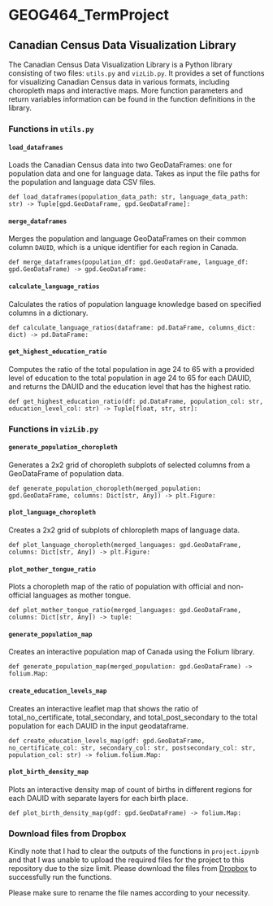 # GEOG464_TermProject

Canadian Census Data Visualization Library
------------------------------------------

The Canadian Census Data Visualization Library is a Python library consisting of two files: `utils.py` and `vizLib.py`. It provides a set of functions for visualizing Canadian Census data in various formats, including choropleth maps and interactive maps. More function parameters and return variables information can be found in the function definitions in the library.

### Functions in `utils.py`

#### `load_dataframes`

Loads the Canadian Census data into two GeoDataFrames: one for population data and one for language data. Takes as input the file paths for the population and language data CSV files.


`def load_dataframes(population_data_path: str, language_data_path: str) -> Tuple[gpd.GeoDataFrame, gpd.GeoDataFrame]:`

#### `merge_dataframes`

Merges the population and language GeoDataFrames on their common column `DAUID`, which is a unique identifier for each region in Canada.


`def merge_dataframes(population_df: gpd.GeoDataFrame, language_df: gpd.GeoDataFrame) -> gpd.GeoDataFrame:`

#### `calculate_language_ratios`

Calculates the ratios of population language knowledge based on specified columns in a dictionary.


`def calculate_language_ratios(dataframe: pd.DataFrame, columns_dict: dict) -> pd.DataFrame:`

#### `get_highest_education_ratio`

Computes the ratio of the total population in age 24 to 65 with a provided level of education to the total population in age 24 to 65 for each DAUID, and returns the DAUID and the education level that has the highest ratio.


`def get_highest_education_ratio(df: pd.DataFrame, population_col: str, education_level_col: str) -> Tuple[float, str, str]:`

### Functions in `vizLib.py`

#### `generate_population_choropleth`

Generates a 2x2 grid of choropleth subplots of selected columns from a GeoDataFrame of population data.


`def generate_population_choropleth(merged_population: gpd.GeoDataFrame, columns: Dict[str, Any]) -> plt.Figure:`

#### `plot_language_choropleth`

Creates a 2x2 grid of subplots of chloropleth maps of language data.


`def plot_language_choropleth(merged_languages: gpd.GeoDataFrame, columns: Dict[str, Any]) -> plt.Figure:`

#### `plot_mother_tongue_ratio`

Plots a choropleth map of the ratio of population with official and non-official languages as mother tongue.


`def plot_mother_tongue_ratio(merged_languages: gpd.GeoDataFrame, columns: Dict[str, Any]) -> tuple:`

#### `generate_population_map`

Creates an interactive population map of Canada using the Folium library.


`def generate_population_map(merged_population: gpd.GeoDataFrame) -> folium.Map:`

#### `create_education_levels_map`

Creates an interactive leaflet map that shows the ratio of total_no_certificate, total_secondary, and total_post_secondary to the total population for each DAUID in the input geodataframe.


`def create_education_levels_map(gdf: gpd.GeoDataFrame, no_certificate_col: str, secondary_col: str, postsecondary_col: str, population_col: str) -> folium.folium.Map:`

#### `plot_birth_density_map`

Plots an interactive density map of count of births in different regions for each DAUID with separate layers for each birth place.


`def plot_birth_density_map(gdf: gpd.GeoDataFrame) -> folium.Map:`

### Download files from Dropbox

Kindly note that I had to clear the outputs of the functions in `project.ipynb` and that I was unable to upload the required files for the project to this repository due to the size limit. Please download the files from [Dropbox](https://www.dropbox.com/scl/fo/ii7teuyk2x2fxw66h793a/h?dl=0&rlkey=lf6xv5173p0zdmqzux4y9t1ek) to successfully run the functions.

Please make sure to rename the file names according to your necessity.
